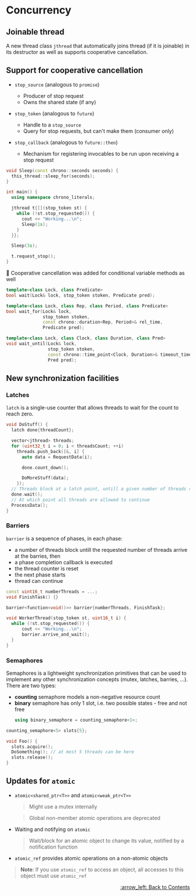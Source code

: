 # Concurrency

## Joinable thread

A new thread class `jthread` that automatically joins thread (if it is joinable)
in its destructor as well as supports cooperative cancellation.

## Support for cooperative cancellation

- `stop_source` (analogous to `promise`)
  - Producer of stop request
  - Owns the shared state (if any)

- `stop_token` (analogous to `future`)
  - Handle to a `stop_source`
  - Query for stop requests, but can't make them (consumer only)

- `stop_callback` (analogous to `future::then`)
  - Mechanism for registering invocables to be run upon receiving a stop request

```cpp
void Sleep(const chrono::seconds seconds) {
  this_thread::sleep_for(seconds);
}

int main() {
  using namespace chrono_literals;

  jthread t{[](stop_token st) {
    while (!st.stop_requested()) {
      cout << "Working...\n";
      Sleep(1s);
    }
  }};

  Sleep(3s);

  t.request_stop();
}
```

:paperclip: Cooperative cancellation was added for conditional variable methods as well

```cpp
template<class Lock, class Predicate>
bool wait(Lock& lock, stop_token stoken, Predicate pred);

template<class Lock, class Rep, class Period, class Predicate>
bool wait_for(Lock& lock,
              stop_token stoken,
              const chrono::duration<Rep, Period>& rel_time,
              Predicate pred);

template<class Lock, class Clock, class Duration, class Pred>
void wait_until(Lock& lock,
                stop_token stoken,
                const chrono::time_point<Clock, Duration>& timeout_time,
                Pred pred);
```

## New synchronization facilities

  ### Latches

  `latch` is a single-use counter that allows threads to wait for the count to reach zero.

  ```cpp
  void DoStuff() {
    latch done{threadCount};

    vector<jthread> threads;
    for (uint32_t i = 0; i < threadsCount; ++i)
      threads.push_back([&, i] {
        auto data = RequestData(i);

        done.count_down();

        DoMoreStuff(data);
      });
    // Threads block at a latch point, untill a given number of threads reach the latch point
    done.wait();
    // At which point all threads are allowed to continue
    ProcessData();
  }
  ```

  ### Barriers
  
  `barrier` is a sequence of phases, in each phase:

  - a number of threads block untill the requested number of threads arrive at the barries, then
  - a phase completion callback is executed
  - the thread counter is reset
  - the next phase starts
  - thread can continue

  ```cpp
  const uint16_t numberThreads = ...;
  void FinishTask() {}

  barrier<function<void()>> barrier{numberThreads, FinishTask};

  void WorkerThread(stop_token st, uint16_t i) {
    while (!st.stop_requested()) {
        cout << "Working...\n";
        barrier.arrive_and_wait();
    }
  }
  ```

  ### Semaphores

  Semaphores is a lightweight synchronization primitives that can be used to implement any other synchronization concepts (mutex, latches, barries, ...). There are two types:
  - **counting** semaphore models a non-negative resource count
  - **binary** semaphore has only 1 slot, i.e. two possible states - free and not free
    ```cpp
    using binary_semaphore = counting_semaphore<1>;
    ```

  ```cpp
  counting_semaphore<5> slots{5};

  void Foo() {
    slots.acquire();
    DoSomething(); // at most 5 threads can be here
    slots.release();
  }
  ```

## Updates for `atomic`

- `atomic<shared_ptr<T>>` and `atomic<weak_ptr<T>>`

  > Might use a mutex internally

  > Global non-member atomic operations are deprecated

- Waiting and notifying on `atomic`

  > Wait/block for an atomic object to change its value, notified by a notification function

- `atomic_ref` provides atomic operations on a non-atomic objects

> **Note**: If you use `atomic_ref` to access an object, all accesses to this object must use `atomic_ref`

<p align="right"><a href="../README.md#contents">:arrow_left: Back to Contents</a></p>
